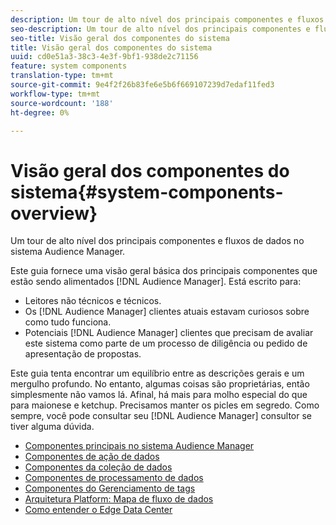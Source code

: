 ```yaml
---
description: Um tour de alto nível dos principais componentes e fluxos de dados no sistema Audience Manager.
seo-description: Um tour de alto nível dos principais componentes e fluxos de dados no sistema Audience Manager.
seo-title: Visão geral dos componentes do sistema
title: Visão geral dos componentes do sistema
uuid: cd0e51a3-38c3-4e3f-9bf1-938de2c71156
feature: system components
translation-type: tm+mt
source-git-commit: 9e4f2f26b83fe6e5b6f669107239d7edaf11fed3
workflow-type: tm+mt
source-wordcount: '188'
ht-degree: 0%

---
```



# Visão geral dos componentes do sistema{#system-components-overview}

Um tour de alto nível dos principais componentes e fluxos de dados no sistema Audience Manager.

<!-- 

c_compintro.xml

 -->

Este guia fornece uma visão geral básica dos principais componentes que estão sendo alimentados [!DNL Audience Manager]. Está escrito para:

* Leitores não técnicos e técnicos.
* Os [!DNL Audience Manager] clientes atuais estavam curiosos sobre como tudo funciona.
* Potenciais [!DNL Audience Manager] clientes que precisam de avaliar este sistema como parte de um processo de diligência ou pedido de apresentação de propostas.

Este guia tenta encontrar um equilíbrio entre as descrições gerais e um mergulho profundo. No entanto, algumas coisas são proprietárias, então simplesmente não vamos lá. Afinal, há mais para molho especial do que para maionese e ketchup. Precisamos manter os picles em segredo. Como sempre, você pode consultar seu [!DNL Audience Manager] consultor se tiver alguma dúvida.

* [Componentes principais no sistema Audience Manager](/help/using/reference/system-components/components-stack.md)
* [Componentes de ação de dados](/help/using/reference/system-components/components-data-action.md)
* [Componentes da coleção de dados](/help/using/reference/system-components/components-data-collection.md)
* [Componentes de processamento de dados](/help/using/reference/system-components/components-data-processing.md)
* [Componentes do Gerenciamento de tags](/help/using/reference/system-components/components-tag-management.md)
* [Arquitetura Platform: Mapa de fluxo de dados](/help/using/reference/system-components/components-platform-architecture.md)
* [Como entender o Edge Data Center](/help/using/reference/system-components/components-edge.md)

